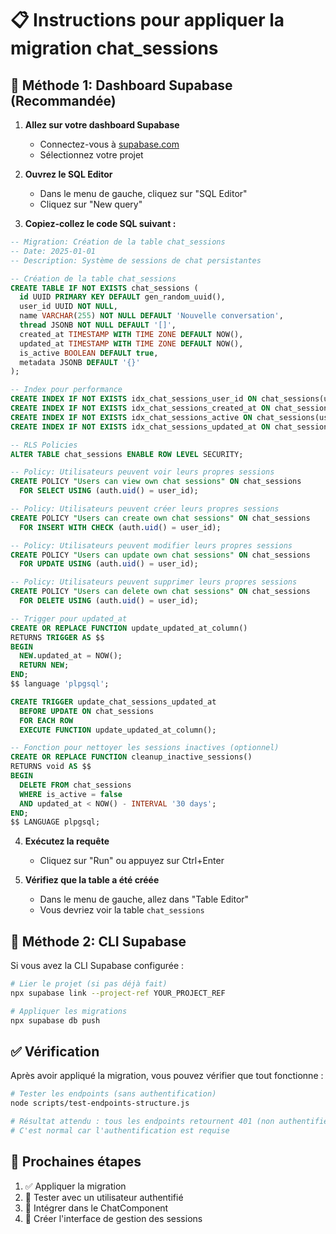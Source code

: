 # 📋 Instructions pour appliquer la migration chat_sessions

## 🚀 Méthode 1: Dashboard Supabase (Recommandée)

1. **Allez sur votre dashboard Supabase**
   - Connectez-vous à [supabase.com](https://supabase.com)
   - Sélectionnez votre projet

2. **Ouvrez le SQL Editor**
   - Dans le menu de gauche, cliquez sur "SQL Editor"
   - Cliquez sur "New query"

3. **Copiez-collez le code SQL suivant :**

```sql
-- Migration: Création de la table chat_sessions
-- Date: 2025-01-01
-- Description: Système de sessions de chat persistantes

-- Création de la table chat_sessions
CREATE TABLE IF NOT EXISTS chat_sessions (
  id UUID PRIMARY KEY DEFAULT gen_random_uuid(),
  user_id UUID NOT NULL,
  name VARCHAR(255) NOT NULL DEFAULT 'Nouvelle conversation',
  thread JSONB NOT NULL DEFAULT '[]',
  created_at TIMESTAMP WITH TIME ZONE DEFAULT NOW(),
  updated_at TIMESTAMP WITH TIME ZONE DEFAULT NOW(),
  is_active BOOLEAN DEFAULT true,
  metadata JSONB DEFAULT '{}'
);

-- Index pour performance
CREATE INDEX IF NOT EXISTS idx_chat_sessions_user_id ON chat_sessions(user_id);
CREATE INDEX IF NOT EXISTS idx_chat_sessions_created_at ON chat_sessions(created_at DESC);
CREATE INDEX IF NOT EXISTS idx_chat_sessions_active ON chat_sessions(user_id, is_active);
CREATE INDEX IF NOT EXISTS idx_chat_sessions_updated_at ON chat_sessions(updated_at DESC);

-- RLS Policies
ALTER TABLE chat_sessions ENABLE ROW LEVEL SECURITY;

-- Policy: Utilisateurs peuvent voir leurs propres sessions
CREATE POLICY "Users can view own chat sessions" ON chat_sessions
  FOR SELECT USING (auth.uid() = user_id);

-- Policy: Utilisateurs peuvent créer leurs propres sessions
CREATE POLICY "Users can create own chat sessions" ON chat_sessions
  FOR INSERT WITH CHECK (auth.uid() = user_id);

-- Policy: Utilisateurs peuvent modifier leurs propres sessions
CREATE POLICY "Users can update own chat sessions" ON chat_sessions
  FOR UPDATE USING (auth.uid() = user_id);

-- Policy: Utilisateurs peuvent supprimer leurs propres sessions
CREATE POLICY "Users can delete own chat sessions" ON chat_sessions
  FOR DELETE USING (auth.uid() = user_id);

-- Trigger pour updated_at
CREATE OR REPLACE FUNCTION update_updated_at_column()
RETURNS TRIGGER AS $$
BEGIN
  NEW.updated_at = NOW();
  RETURN NEW;
END;
$$ language 'plpgsql';

CREATE TRIGGER update_chat_sessions_updated_at 
  BEFORE UPDATE ON chat_sessions 
  FOR EACH ROW 
  EXECUTE FUNCTION update_updated_at_column();

-- Fonction pour nettoyer les sessions inactives (optionnel)
CREATE OR REPLACE FUNCTION cleanup_inactive_sessions()
RETURNS void AS $$
BEGIN
  DELETE FROM chat_sessions 
  WHERE is_active = false 
  AND updated_at < NOW() - INTERVAL '30 days';
END;
$$ LANGUAGE plpgsql;
```

4. **Exécutez la requête**
   - Cliquez sur "Run" ou appuyez sur Ctrl+Enter

5. **Vérifiez que la table a été créée**
   - Dans le menu de gauche, allez dans "Table Editor"
   - Vous devriez voir la table `chat_sessions`

## 🔧 Méthode 2: CLI Supabase

Si vous avez la CLI Supabase configurée :

```bash
# Lier le projet (si pas déjà fait)
npx supabase link --project-ref YOUR_PROJECT_REF

# Appliquer les migrations
npx supabase db push
```

## ✅ Vérification

Après avoir appliqué la migration, vous pouvez vérifier que tout fonctionne :

```bash
# Tester les endpoints (sans authentification)
node scripts/test-endpoints-structure.js

# Résultat attendu : tous les endpoints retournent 401 (non authentifié)
# C'est normal car l'authentification est requise
```

## 🎯 Prochaines étapes

1. ✅ Appliquer la migration
2. 🔄 Tester avec un utilisateur authentifié
3. 🔗 Intégrer dans le ChatComponent
4. 🎨 Créer l'interface de gestion des sessions 